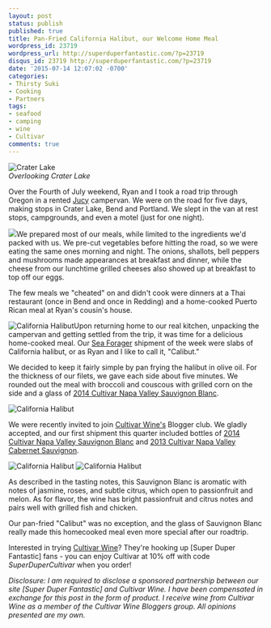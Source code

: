 ```yaml
---
layout: post
status: publish
published: true
title: Pan-Fried California Halibut, our Welcome Home Meal
wordpress_id: 23719
wordpress_url: http://superduperfantastic.com/?p=23719
disqus_id: 23719 http://superduperfantastic.com/?p=23719
date: '2015-07-14 12:07:02 -0700'
categories:
- Thirsty Suki
- Cooking
- Partners
tags:
- seafood
- camping
- wine
- Cultivar
comments: true
---
```

![Crater Lake](https://farm1.staticflickr.com/554/19059113654_bf4fe7a62d_c.jpg)  
_Overlooking Crater Lake_

Over the Fourth of July weekend, Ryan and I took a road trip through Oregon in a rented [Jucy](http://jucyrentals.com/) campervan. We were on the road for five days, making stops in Crater Lake, Bend and Portland. We slept in the van at rest stops, campgrounds, and even a motel (just for one night).

![](https://farm1.staticflickr.com/396/19493775418_f4d4b49fbd_n.jpg)We prepared most of our meals, while limited to the ingredients we'd packed with us. We pre-cut vegetables before hitting the road, so we were eating the same ones morning and night. The onions, shallots, bell peppers and mushrooms made appearances at breakfast and dinner, while the cheese from our lunchtime grilled cheeses also showed up at breakfast to top off our eggs.

The few meals we "cheated" on and didn't cook were dinners at a Thai restaurant (once in Bend and once in Redding) and a home-cooked Puerto Rican meal at Ryan's cousin's house.

![California Halibut](https://farm1.staticflickr.com/518/19493714249_2bb9f14001_n.jpg)Upon returning home to our real kitchen, unpacking the campervan and getting settled from the trip, it was time for a delicious home-cooked meal. Our [Sea Forager](http://seaforager.com/) shipment of the week were slabs of California halibut, or as Ryan and I like to call it, "Calibut."

We decided to keep it fairly simple by pan frying the halibut in olive oil. For the thickness of our filets, we gave each side about five minutes. We rounded out the meal with broccoli and couscous with grilled corn on the side and a glass of [2014 Cultivar Napa Valley Sauvignon Blanc](http://www.cultivarwine.com/?method=products.productDrilldown&productID=56B5B87A-B4B9-4E05-BB1C-16AD1DDA178D&originalMarketingURL=product/2014-Cultivar-Napa-Valley-Sauvignon-Blanc).

![California Halibut](https://farm1.staticflickr.com/468/19492363588_556fca728a_c.jpg)

We were recently invited to join [Cultivar Wine's](http://www.cultivarwine.com/) Blogger club. We gladly accepted, and our first shipment this quarter included bottles of [2014 Cultivar Napa Valley Sauvignon Blanc](http://www.cultivarwine.com/?method=products.productDrilldown&productID=56B5B87A-B4B9-4E05-BB1C-16AD1DDA178D&originalMarketingURL=product/2014-Cultivar-Napa-Valley-Sauvignon-Blanc) and [2013 Cultivar Napa Valley Cabernet Sauvignon](http://www.cultivarwine.com/product/2013-Napa-Valley-Cabernet-Sauvignon?pageID=1E70E1D6-EE0B-BCA9-CD80-4DFD0C6DEFC0&sortBy=DisplayOrder&maxRows=16&).

![California Halibut](https://farm1.staticflickr.com/354/19059470113_be9ce19018_z.jpg) ![California Halibut](https://farm1.staticflickr.com/429/19684906681_dca8bd7c70_z.jpg)

As described in the tasting notes, this Sauvignon Blanc is aromatic with notes of jasmine, roses, and subtle citrus, which open to passionfruit and melon. As for flavor, the wine has bright passionfruit and citrus notes and pairs well with grilled fish and chicken.

Our pan-fried "Calibut" was no exception, and the glass of Sauvignon Blanc really made this homecooked meal even more special after our roadtrip.

Interested in trying [Cultivar Wine](http://cultivarwine.com/)? They're hooking up [Super Duper Fantastic] fans - you can enjoy Cultivar at 10% off with code _SuperDuperCultivar_ when you order!

_Disclosure: I am required to disclose a sponsored partnership between our site [Super Duper Fantastic] and Cultivar Wine. I have been compensated in exchange for this post in the form of product. I receive wine from Cultivar Wine as a member of the Cultivar Wine Bloggers group. All opinions presented are my own._